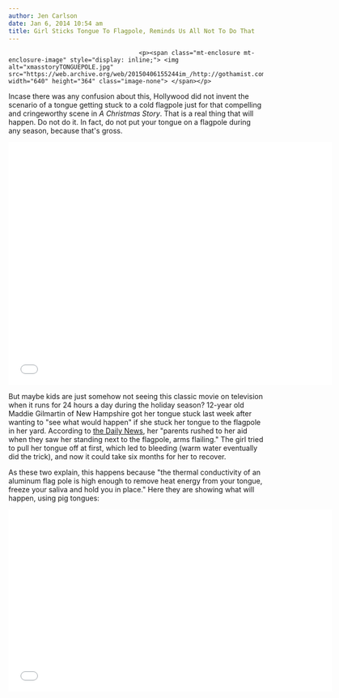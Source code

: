 ```yaml
---
author: Jen Carlson
date: Jan 6, 2014 10:54 am
title: Girl Sticks Tongue To Flagpole, Reminds Us All Not To Do That
---
```


	
										<p><span class="mt-enclosure mt-enclosure-image" style="display: inline;"> <img alt="xmasstoryTONGUEPOLE.jpg" src="https://web.archive.org/web/20150406155244im_/http://gothamist.com/attachments/arts_jen/xmasstoryTONGUEPOLE.jpg" width="640" height="364" class="image-none"> </span></p>

<p>Incase there was any confusion about this, Hollywood did not invent the scenario of a tongue getting stuck to a cold flagpole just for that compelling and cringeworthy scene in <em>A Christmas Story</em>. That is a real thing that will happen. Do not do it. In fact, do not put your tongue on a flagpole during any season, because that&apos;s gross.</p>

<p><iframe width="640" height="480" src="//web.archive.org/web/20150406155244if_/http://www.youtube.com/embed/_RgCbcT8eEU" frameborder="0" allowfullscreen></iframe></p>

<p>But maybe kids are just somehow not seeing this classic movie on television when it runs for 24 hours a day during the holiday season? 12-year old Maddie Gilmartin of New Hampshire got her tongue stuck last week after wanting to &quot;see what would happen&quot; if she stuck her tongue to the flagpole in her yard. According to <a href="https://web.archive.org/web/20150406155244/http://www.nydailynews.com/news/national/girl-tongue-stuck-flag-pole-licking-article-1.1567402#ixzz2pdK3wurV">the Daily News</a>, her &quot;parents rushed to her aid when they saw her standing next to the flagpole, arms flailing.&quot; The girl tried to pull her tongue off at first, which led to bleeding (warm water eventually did the trick), and now it could take six months for her to recover.</p>

<p>As these two explain, this happens because &quot;the thermal conductivity of an aluminum flag pole is high enough to remove heat energy from your tongue, freeze your saliva and hold you in place.&quot; Here they are showing what will happen, using pig tongues:</p>

<p><iframe width="640" height="360" src="//web.archive.org/web/20150406155244if_/http://www.youtube.com/embed/0zcf7mOqsWM" frameborder="0" allowfullscreen></iframe></p>					
										
									
				
